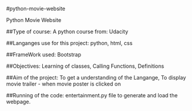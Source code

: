 #python-movie-website

Python Movie Website

##Type of course:
  A python course from: Udacity
  
##Langanges use for this project:
  python, html, css
  
##FrameWork used:
  Bootstrap
  
##Objectives:
  Learning of classes,
  Calling Functions,
  Definitions
  
##Aim of the project:
  To get a understanding of the Langange,
  To display movie trailer - when movie poster is clicked on
  
##Running of the code:
  entertainment.py file to generate and load the webpage.
